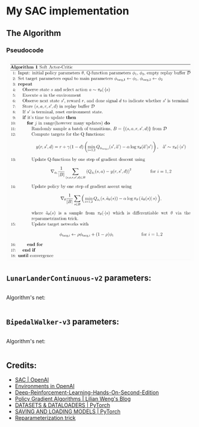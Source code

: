 # My SAC implementation

## The Algorithm

### Pseudocode


![pseudocode](static/pseudocode.png)


## `LunarLanderContinuous-v2` parameters:
```

```

Algorithm's net:
```

```

## `BipedalWalker-v3` parameters:
```

```

Algorithm's net:
```

```

## Credits:

- [SAC | OpenAI](https://spinningup.openai.com/en/latest/algorithms/sac.html#pseudocode)
- [Environments in OpenAI](https://gym.openai.com/envs/#box2d)
- [Deep-Reinforcement-Learning-Hands-On-Second-Edition](https://github.com/PacktPublishing/Deep-Reinforcement-Learning-Hands-On-Second-Edition/tree/master/Chapter17)
- [Policy Gradient Algorithms | Lilian Weng's Blog](https://lilianweng.github.io/lil-log/2018/04/08/policy-gradient-algorithms.html)
- [DATASETS & DATALOADERS | PyTorch](https://pytorch.org/tutorials/beginner/basics/data_tutorial.html)
- [SAVING AND LOADING MODELS | PyTorch](https://pytorch.org/tutorials/beginner/saving_loading_models.html)
- [Reparameterization trick](https://stats.stackexchange.com/a/226136)











